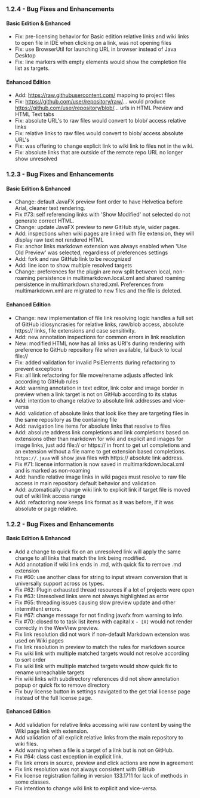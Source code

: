 ### 1.2.4 - Bug Fixes and Enhancements

#### Basic Edition & Enhanced

- Fix: pre-licensing behavior for Basic edition relative links and wiki links to open file in IDE when clicking on a link, was not opening files  
- Fix: use BrowserUtil for launching URL in browser instead of Java Desktop 
- Fix: line markers with empty elements would show the completion file list as targets. 

#### Enhanced Edition

* Add: https://raw.githubusercontent.com/ mapping to project files 
* Fix: https://github.com/user/repository/raw/... would produce https://github.com/user/repository/blob/... urls in HTML Preview and HTML Text tabs 
* Fix: absolute URL's to raw files would convert to blob/ access relative links 
* Fix: relative links to raw files would convert to blob/ access absolute URL's 
* Fix: was offering to change explicit link to  wiki link to files not in the wiki. 
* Fix: absolute links that are outside of the remote repo URL no longer show unresolved 

### 1.2.3 - Bug Fixes and Enhancements

#### Basic Edition & Enhanced

- Change: default JavaFX preview font order to have Helvetica before Arial, cleaner text rendering. 
- Fix #73: self referencing links with 'Show Modified' not selected do not generate correct HTML.
- Change: update JavaFX preview to new GitHub style, wider pages.
- Add: inspections when wiki pages are linked with file extension, they will display raw text not rendered HTML
- Fix: anchor links markdown extension was always enabled when 'Use Old Preview' was selected, regardless of preferences settings
- Add: fork and raw GitHub link to be recognized
- Add: line icon to show multiple resolved targets
- Change: preferences for the plugin are now split between local, non-roaming persistence in multimarkdown.local.xml and shared roaming persistence in multimarkdown.shared.xml. Preferences from multimarkdown.xml are migrated to new files and the file is deleted. 

#### Enhanced Edition

* Change: new implementation of file link resolving logic handles a full set of GitHub idiosyncrasies for relative links, raw/blob access, absolute https:// links, file extensions and case sensitivity.
* Add: new annotation inspections for common errors in link resolution
* New: modified HTML now has all links as URI's during rendering with preference to GitHub repository file when available, fallback to local file://
* Fix: added validation for invalid PsiElements during refactoring to prevent exceptions
* Fix: all link refactoring for file move/rename adjusts affected link according to GitHub rules
* Add: warning annotation in text editor, link color and image border in preview when a link target is not on GitHub according to its status
* Add: intention to change relative to absolute link addresses and vice-versa
* Add: validation of absolute links that look like they are targeting files in the same repository as the containing file 
* Add: navigation line items for absolute links that resolve to files
* Add: absolute address link completions and link completions based on extensions other than markdown for wiki and explicit and images for image links, just add file:// or https:// in front to get url completions and an extension without a file name to get extension based completions. `https://.java` will show java files with https:// absolute link address.  
* Fix #71: license information is now saved in multimarkdown.local.xml and is marked as non-roaming 
* Add: handle relative image links in wiki pages must resolve to raw file access in main repository default behavior and validation  
* Add: automatically change wiki link to explicit link if target file is moved out of wiki link access range
* Add: refactoring now keeps link format as it was before, if it was absolute or page relative.

### 1.2.2 - Bug Fixes and Enhancements

#### Basic Edition & Enhanced

- Add a change to quick fix on an unresolved link will apply the same change to all links that match the link being modified. 
- Add annotation if wiki link ends in .md, with quick fix to remove .md extension  
- Fix #60: use another class for string to input stream conversion that is universally support across os types.
- Fix #62: Plugin exhausted thread resources if a lot of projects were open 
- Fix #63: Unresolved links were not always highlighted as error
- Fix #65: threading issues causing slow preview update and other intermittent errors.
- Fix #67: change message for not finding javafx from warning to info.
- Fix #70: closed to to task list items with capital x `- [X]` would not render correctly in the WevView preview.
- Fix link resolution did not work if non-default Markdown extension was used on Wiki pages  
- Fix link resolution in preview to match the rules for markdown source
- Fix wiki link with multiple matched targets would not resolve according to sort order 
- Fix wiki link with multiple matched targets would show quick fix to rename unreachable targets
- Fix wiki links with subdirectory references did not show annotation popup or quick fix to remove directory 
- Fix buy license button in settings navigated to the get trial license page instead of the full license page.

#### Enhanced Edition

- Add validation for relative links accessing wiki raw content by using the Wiki page link with extension.
- Add validation of all explicit relative links from the main repository to wiki files. 
- Add warning when a file is a target of a link but is not on GitHub. 
- Fix #64: class cast exception in explicit link.
- Fix link errors in source, preview and click actions are now in agreement  
- Fix link resolution was not always consistent with GitHub  
- Fix license registration failing in version 133.1711 for lack of methods in some classes.  
- Fix intention to change wiki link to explicit and vice-versa. 
